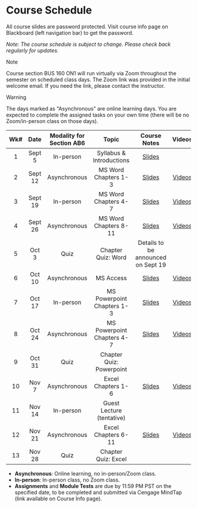 <!-- markdownlint-disable -->

# Course Schedule

All course slides are password protected. Visit course info page on Blackboard (left navigation bar) to get the password.

*Note: The course schedule is subject to change. Please check back regularly for updates.*

> [!NOTE]
> Course section BUS 160 ON1 will run virtually via Zoom throughout the semester on scheduled class days. The Zoom link was provided in the initial welcome email. If you need the link, please contact the instructor. 

> [!WARNING]
> The days marked as "Asynchronous" are online learning days. You are expected to complete the assigned tasks on your own time (there will be no Zoom/in-person class on those days). 


| **Wk#** | **Date** | **Modality for Section AB6** |         **Topic**          |          **Course Notes**          |                    **Videos**                     |    **Assignments**    |     **Module Test**     |
| :-----: | :------: | :--------------------------: | :------------------------: | :--------------------------------: | :-----------------------------------------------: | :-------------------: | :---------------------: |
|    1    |  Sept 5  |          In-person           |  Syllabus & Introductions  |  [Slides](http://tiny.cc/110-W1)   |                                                   |                       |                         |
|    2    | Sept 12  |         Asynchronous         |    MS Word Chapters 1-3    |  [Slides](http://tiny.cc/110-W2)   |     [Videos](videos.md/#word---chapters-1-3)      |                       |   Word 1-3  (Sept 12)   |
|    3    | Sept 19  |          In-person           |    MS Word Chapters 4-7    |  [Slides](http://tiny.cc/110-W3)   |     [Videos](videos.md/#word---chapters-4-7)      |                       |   Word 4-7 (Sept 19)    |
|    4    | Sept 26  |         Asynchronous         |   MS Word Chapters 8-11    |  [Slides](http://tiny.cc/110-W4)   |     [Videos](videos.md/#word---chapters-8-11)     |   Word 1 (Sept 24)    |  Word 8-11  (Sept 26)   |
|    5    |  Oct 3   |             Quiz             |     Chapter Quiz: Word     | Details to be announced on Sept 19 |                                                   |    Word 2 (Oct 1)     |            -            |
|    6    |  Oct 10  |         Asynchronous         |         MS Access          |  [Slides](http://tiny.cc/110-W6)   | [Videos](videos.md/#microsoft-access----playlist) |                       |     Access (Oct 10)     |
|    7    |  Oct 17  |          In-person           | MS Powerpoint Chapters 1-3 |  [Slides](http://tiny.cc/110-W7)   |  [Videos](videos.md/#powerpoint---chapters-1-3)   |                       | Powerpoint 1-3 (Oct 17) |
|    8    |  Oct 24  |         Asynchronous         | MS Powerpoint Chapters 4-7 |  [Slides](http://tiny.cc/110-W8)   |  [Videos](videos.md/#powerpoint---chapters-4-7)   | Powerpoint 1 (Oct 22) | Powerpoint 4-7 (Oct 24) |
|    9    |  Oct 31  |             Quiz             |  Chapter Quiz: Powerpoint  |                                    |                                                   | Powerpoint 2 (Oct 29) |            -            |
|   10    |  Nov 7   |         Asynchronous         |     Excel Chapters 1-6     |  [Slides](http://tiny.cc/110-W10)  |     [Videos](videos.md/#excel---chapters-1-6)     |                       |    Excel 1-6 (Nov 7)    |
|   11    |  Nov 14  |          In-person           | Guest Lecture (tentative)  |                                    |                                                   |                       |                         |
|   12    |  Nov 21  |         Asynchronous         |    Excel Chapters 6-11     |  [Slides](http://tiny.cc/110-W12)  |    [Videos](videos.md/#excel---chapters-6-11)     |   Excel 1 (Nov 19)    |   Excel 7-11 (Nov 21)   |
|   13    |  Nov 28  |             Quiz             |    Chapter Quiz: Excel     |                                    |                                                   |   Excel 2 (Nov 26)    |                         |

- **Asynchronous**: Online learning, no in-person/Zoom class.
- **In-person**: In-person class, no Zoom class.
- **Assignments** and **Module Tests** are due by 11:59 PM PST on the specified date, to be completed and submitted via Cengage MindTap (link available on Course Info page).